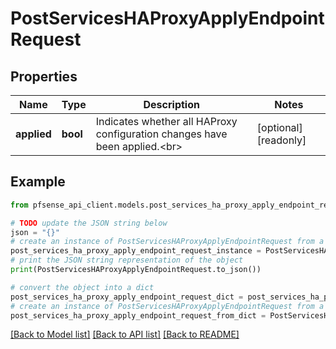 # PostServicesHAProxyApplyEndpointRequest


## Properties

Name | Type | Description | Notes
------------ | ------------- | ------------- | -------------
**applied** | **bool** | Indicates whether all HAProxy configuration changes have been applied.&lt;br&gt; | [optional] [readonly] 

## Example

```python
from pfsense_api_client.models.post_services_ha_proxy_apply_endpoint_request import PostServicesHAProxyApplyEndpointRequest

# TODO update the JSON string below
json = "{}"
# create an instance of PostServicesHAProxyApplyEndpointRequest from a JSON string
post_services_ha_proxy_apply_endpoint_request_instance = PostServicesHAProxyApplyEndpointRequest.from_json(json)
# print the JSON string representation of the object
print(PostServicesHAProxyApplyEndpointRequest.to_json())

# convert the object into a dict
post_services_ha_proxy_apply_endpoint_request_dict = post_services_ha_proxy_apply_endpoint_request_instance.to_dict()
# create an instance of PostServicesHAProxyApplyEndpointRequest from a dict
post_services_ha_proxy_apply_endpoint_request_from_dict = PostServicesHAProxyApplyEndpointRequest.from_dict(post_services_ha_proxy_apply_endpoint_request_dict)
```
[[Back to Model list]](../README.md#documentation-for-models) [[Back to API list]](../README.md#documentation-for-api-endpoints) [[Back to README]](../README.md)



